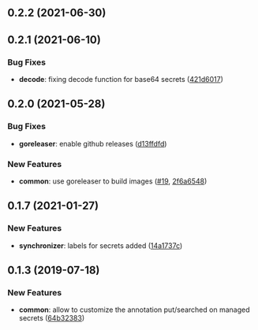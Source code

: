 ## 0.2.2 (2021-06-30)



## 0.2.1 (2021-06-10)


### Bug Fixes

* **decode**: fixing decode function for base64 secrets ([421d6017](https://github.com/postfinance/vault-kubernetes/commit/421d6017))



## 0.2.0 (2021-05-28)


### Bug Fixes

* **goreleaser**: enable github releases ([d13ffdfd](https://github.com/postfinance/vault-kubernetes/commit/d13ffdfd))


### New Features

* **common**: use goreleaser to build images ([#19](https://github.com/postfinance/vault-kubernetes/issues/19), [2f6a6548](https://github.com/postfinance/vault-kubernetes/commit/2f6a6548))



## 0.1.7 (2021-01-27)


### New Features

* **synchronizer**: labels for secrets added ([14a1737c](https://github.com/postfinance/vault-kubernetes/commit/14a1737c))



## 0.1.3 (2019-07-18)


### New Features

* **common**: allow to customize the annotation put/searched on managed secrets ([64b32383](https://github.com/postfinance/vault-kubernetes/commit/64b32383))
